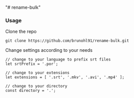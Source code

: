 "# rename-bulk" 

### Usage
Clone the repo

```
git clone https://github.com/brunohl91/rename-bulk.git
```

Change settings according to your needs
```
// change to your language to prefix srt files
let srtPrefix = '.por';

// change to your extensions
let extensions = [ '.srt', '.mkv', '.avi', '.mp4' ];

// change to your directory
const directory = '.';
```